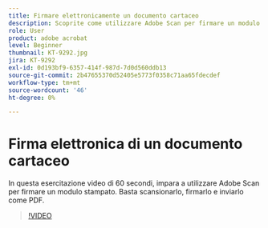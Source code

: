 ```yaml
---
title: Firmare elettronicamente un documento cartaceo
description: Scoprite come utilizzare Adobe Scan per firmare un modulo stampato
role: User
product: adobe acrobat
level: Beginner
thumbnail: KT-9292.jpg
jira: KT-9292
exl-id: 0d193bf9-6357-414f-987d-7d0d560ddb13
source-git-commit: 2b47655370d52405e5773f0358c71aa65fdecdef
workflow-type: tm+mt
source-wordcount: '46'
ht-degree: 0%

---
```


# Firma elettronica di un documento cartaceo

In questa esercitazione video di 60 secondi, impara a utilizzare Adobe Scan per firmare un modulo stampato. Basta scansionarlo, firmarlo e inviarlo come PDF.

>[!VIDEO](https://video.tv.adobe.com/v/338331?quality=12&learn=on&hidetitle=true)
